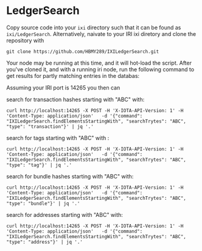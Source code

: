 # LedgerSearch

Copy source code into your `ixi` directory such that it can be found as `ixi/LedgerSearch`. 
Alternatively, naivate to your IRI ixi diretory and  clone the repository with
```
git clone https://github.com/HBMY289/IXILedgerSearch.git
```


Your node may be running at this time, and it will hot-load the script. 
After you've cloned it, and with a running iri node, run the following command to get results for partly matching entries in the databas:


Assuming your IRI port is 14265 you then can

search for transaction hashes starting with "ABC" with:
```
curl http://localhost:14265 -X POST -H 'X-IOTA-API-Version: 1' -H 'Content-Type: application/json'   -d '{"command": "IXILedgerSearch.findElementsStartingWith", "searchTrytes": "ABC", "type": "transaction"}' | jq '.'
```
search for tags starting with "ABC" with :
```
curl http://localhost:14265 -X POST -H 'X-IOTA-API-Version: 1' -H 'Content-Type: application/json'   -d '{"command": "IXILedgerSearch.findElementsStartingWith", "searchTrytes": "ABC", "type": "tag"}' | jq '.'
```
search for bundle hashes starting with "ABC" with:
```
curl http://localhost:14265 -X POST -H 'X-IOTA-API-Version: 1' -H 'Content-Type: application/json'   -d '{"command": "IXILedgerSearch.findElementsStartingWith", "searchTrytes": "ABC", "type": "bundle"}' | jq '.'
```
search for addresses starting with "ABC" with:
```
curl http://localhost:14265 -X POST -H 'X-IOTA-API-Version: 1' -H 'Content-Type: application/json'   -d '{"command": "IXILedgerSearch.findElementsStartingWith", "searchTrytes": "ABC", "type": "address"}' | jq '.'

```


